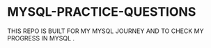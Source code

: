 # MYSQL-PRACTICE-QUESTIONS
THIS REPO IS BUILT FOR MY MYSQL JOURNEY  AND TO CHECK  MY PROGRESS IN MYSQL . 

